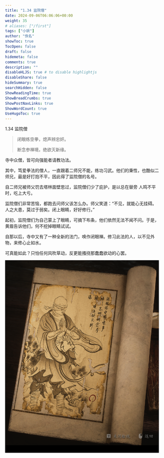 ```yaml
---
title: "1.34 监院僧"
date: 2024-09-06T06:06:06+00:00
weight: 35
# aliases: ["/first"]
tags: ["小妖"]
author: "佚名"
showToc: true
TocOpen: false
draft: false
hidemeta: false
comments: true
description: ""
disableHLJS: true # to disable highlightjs
disableShare: false
hideSummary: true
searchHidden: false
ShowReadingTime: true
ShowBreadCrumbs: true
ShowPostNavLinks: true
ShowWordCount: true
UseHugoToc: true
---
```


1.34 监院僧

> 闭眼练空拳，熄声辨忠奸。
>
> 断念参禅境，绝欲灭新缘。


寺中众僧，皆可向强能者请教功法。

其中，笃爱拳法的僧人，一直跟着二师兄不能，练功习武。他们的秉性，也酷似二师兄，最是好打抱不平，因此得了监院僧的名号。

自二师兄被师父罚去塔林面壁思过，监院僧们少了庇护，是以总在替旁
人鸣不平时，吃上大亏。

监院僧们非常苦恼，都跑去问师父该怎么办。师父笑道：“不见，就能心无挂碍。人之大患，莫过于弱矣。闭上眼睛，好好修行。”

起初，监院僧们为自己蒙上了眼睛，可摘下布条，他们依然无法不闻不问。于是，黄眉告诉他们，何不挖掉眼睛试试。

自那以后，寺中又有了一种全新的法门，唤作闭眼禅。修习此法的人，以不见外物，来修心止如水。

可真能如此？只怕任何风吹草动，反更能搔挠那蠢蠢欲动的心罢。


![本地图片](image.png)